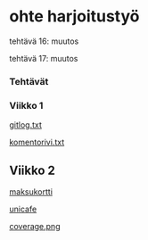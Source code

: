 # ohte harjoitustyö

tehtävä 16: muutos

tehtävä 17: muutos

### Tehtävät

### Viikko 1

[gitlog.txt](https://github.com/lllIIlIIlll/ot-harjoitustyo/blob/master/laskarit/viikko1/gitlog.txt)

[komentorivi.txt](https://github.com/lllIIlIIlll/ot-harjoitustyo/blob/master/laskarit/viikko1/komentorivi.txt)

## Viikko 2

[maksukortti](https://github.com/lllIIlIIlll/ot-harjoitustyo/tree/master/laskarit/viikko2/maksukortti)

[unicafe](https://github.com/lllIIlIIlll/ot-harjoitustyo/tree/master/laskarit/viikko2/unicafe)

[coverage.png](https://github.com/lllIIlIIlll/ot-harjoitustyo/blob/master/laskarit/viikko2/coverage.png)
